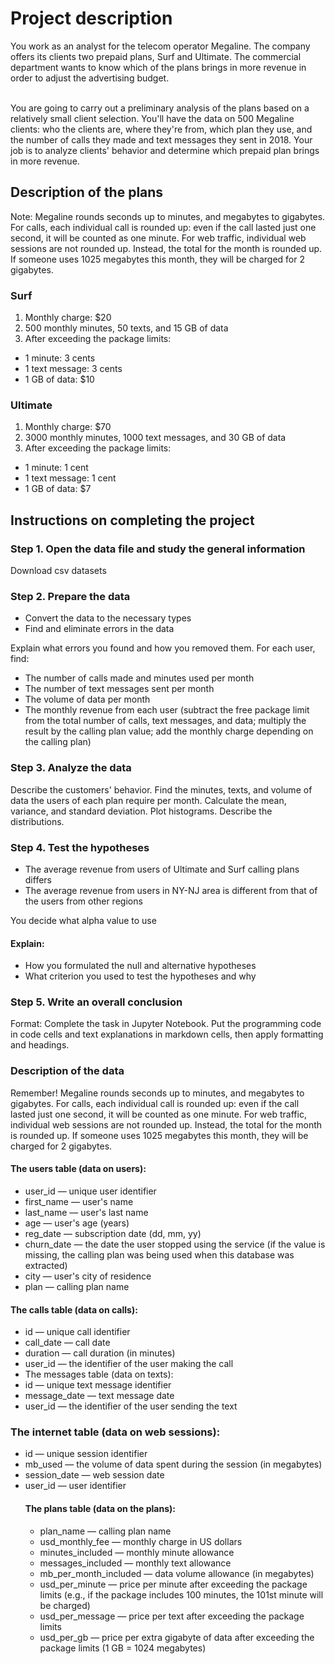 <h1>Project description</h1>
You work as an analyst for the telecom operator Megaline. The company offers its clients two prepaid plans, Surf and Ultimate. The commercial department wants to know which of the plans brings in more revenue in order to adjust the advertising budget.<br><br>


You are going to carry out a preliminary analysis of the plans based on a relatively small client selection. You'll have the data on 500 Megaline clients: who the clients are, where they're from, which plan they use, and the number of calls they made and text messages they sent in 2018. Your job is to analyze clients' behavior and determine which prepaid plan brings in more revenue.

<h2>Description of the plans</h2>
Note: Megaline rounds seconds up to minutes, and megabytes to gigabytes. For calls, each individual call is rounded up: even if the call lasted just one second, it will be counted as one minute. For web traffic, individual web sessions are not rounded up. Instead, the total for the month is rounded up. If someone uses 1025 megabytes this month, they will be charged for 2 gigabytes.
<h3>Surf</h3>
<ol><li>Monthly charge: $20</li>
<li>500 monthly minutes, 50 texts, and 15 GB of data</li>
<li>After exceeding the package limits:</li></ol>
<ul><li>1 minute: 3 cents</li>
<li>1 text message: 3 cents</li>
<li>1 GB of data: $10</il></ul>

<h3>Ultimate</h3>
<ol><li>Monthly charge: $70</li>
<li>3000 monthly minutes, 1000 text messages, and 30 GB of data</il>
<li>After exceeding the package limits:</li></ol>
<ul><li>1 minute: 1 cent</li>
<li>1 text message: 1 cent</li>
<li>1 GB of data: $7</li></ul>

<h2>Instructions on completing the project</h2>
<h3>Step 1. Open the data file and study the general information</h3>
Download csv datasets

<h3>Step 2. Prepare the data</h3>
<ul><li>Convert the data to the necessary types</il>
<li>Find and eliminate errors in the data</li></ul>
Explain what errors you found and how you removed them.
For each user, find:
<ul><li>The number of calls made and minutes used per month</il>
<li>The number of text messages sent per month</il>
<li>The volume of data per month</il>
<li>The monthly revenue from each user (subtract the free package limit from the total number of calls, text messages, and data; multiply the result by the calling plan value; add the monthly charge depending on the calling plan)</ul></il>

<h3>Step 3. Analyze the data</h3>
Describe the customers' behavior. Find the minutes, texts, and volume of data the users of each plan require per month. Calculate the mean, variance, and standard deviation. Plot histograms. Describe the distributions.
<h3>Step 4. Test the hypotheses</h3>
<ul><li>The average revenue from users of Ultimate and Surf calling plans differs</li>
<li>The average revenue from users in NY-NJ area is different from that of the users from other regions</li></ul>
You decide what alpha value to use

<h4>Explain:</h4>
<ul><li>How you formulated the null and alternative hypotheses</li>
<li>What criterion you used to test the hypotheses and why</li></ul>

<h3>Step 5. Write an overall conclusion</h3>
Format: Complete the task in Jupyter Notebook. Put the programming code in code cells and text explanations in markdown cells, then apply formatting and headings.

<h3>Description of the data</h3>
Remember! Megaline rounds seconds up to minutes, and megabytes to gigabytes. For calls, each individual call is rounded up: even if the call lasted just one second, it will be counted as one minute. For web traffic, individual web sessions are not rounded up. Instead, the total for the month is rounded up. If someone uses 1025 megabytes this month, they will be charged for 2 gigabytes.

<h4>The users table (data on users):</h4>
<ul><li>user_id — unique user identifier</li>
<li>first_name — user's name</li>
<li>last_name — user's last name</li>
<li>age — user's age (years)</li>
<li>reg_date — subscription date (dd, mm, yy)</li>
<li>churn_date — the date the user stopped using the service (if the value is missing, the calling plan was being used when this database was extracted)</li>
<li>city — user's city of residence</li>
<li>plan — calling plan name</ul></li>
  
<h4>The calls table (data on calls):</h4>
<ul><li>id — unique call identifier</li>
<li>call_date — call date</li>
<li>duration — call duration (in minutes)</li>
<li>user_id — the identifier of the user making the call</li>
<li>The messages table (data on texts):
<li>id — unique text message identifier</li>
<li>message_date — text message date</li>
<li>user_id — the identifier of the user sending the text</ul></li>
  
<h3>The internet table (data on web sessions):</h3>
<ul><li>id — unique session identifier</li>
<li>mb_used — the volume of data spent during the session (in megabytes)</li>
<li>session_date — web session date</li>
<li>user_id — user identifier</li>
<h4>The plans table (data on the plans):</h4>
<ul><li>plan_name — calling plan name</li>
<li>usd_monthly_fee — monthly charge in US dollars</li>
<li>minutes_included — monthly minute allowance</li>
<li>messages_included — monthly text allowance</li>
<li>mb_per_month_included — data volume allowance (in megabytes)</li>
<li>usd_per_minute — price per minute after exceeding the package limits (e.g., if the package includes 100 minutes, the 101st minute will be charged)</li>
<li>usd_per_message — price per text after exceeding the package limits</li>
<li>usd_per_gb — price per extra gigabyte of data after exceeding the package limits (1 GB = 1024 megabytes)</ul></li>
